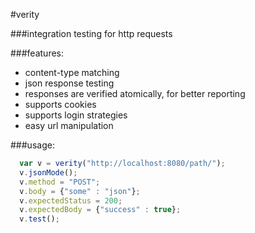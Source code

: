 #verity

###integration testing for http requests

###features:
* content-type matching
* json response testing
* responses are verified atomically, for better reporting
* supports cookies
* supports login strategies
* easy url manipulation

###usage:

```javascript
  var v = verity("http://localhost:8080/path/");
  v.jsonMode();
  v.method = "POST";
  v.body = {"some" : "json"};
  v.expectedStatus = 200;
  v.expectedBody = {"success" : true};
  v.test();
```



